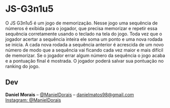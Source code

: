 # JS-G3n1u5
O JS G3n1u5 é um jogo de memorização. Nesse jogo uma sequência de números é exibida para o jogador,
que precisa memorizar e repetir essa sequência corretamente usando o teclado na tela do jogo. Toda vez
que o jogador acertar a sequência inteira ele soma um ponto e uma nova rodada se inicia. A cada nova
rodada a sequência anterior é acrescida de um novo número de modo que a sequência vai ficando cada vez
maior e mais difícil de memorizar. Se o jogador errar algum número da sequência o jogo acaba e a
pontuação final é mostrada. O jogador poderá salvar sua pontuação no ranking do jogo.


## Dev

**Daniel Morais** – [@ManielDorais](https://twitter.com/ManielDorais) – danielmatos98@gmail.com  
[Instagram: @ManielDorais ](https://instagram.com/ManielDorais)
